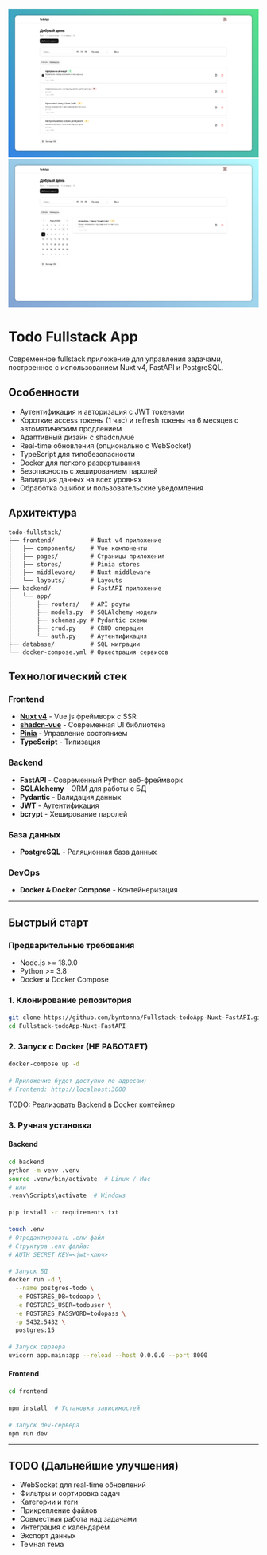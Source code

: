![readme.png](readme.png)
![readme2.png](readme2.png)
# Todo Fullstack App
Современное fullstack приложение для управления задачами, построенное с использованием Nuxt v4, FastAPI
и PostgreSQL.

## Особенности
- Аутентификация и авторизация с JWT токенами
- Короткие access токены (1 час) и refresh токены на 6 месяцев с автоматическим продлением
- Адаптивный дизайн с shadcn/vue
- Real-time обновления (опционально с WebSocket)
- TypeScript для типобезопасности
- Docker для легкого развертывания
- Безопасность с хешированием паролей
- Валидация данных на всех уровнях
- Обработка ошибок и пользовательские уведомления

## Архитектура
```
todo-fullstack/
├── frontend/          # Nuxt v4 приложение
│   ├── components/    # Vue компоненты
│   ├── pages/         # Страницы приложения
│   ├── stores/        # Pinia stores
│   ├── middleware/    # Nuxt middleware
│   └── layouts/       # Layouts
├── backend/           # FastAPI приложение
│   └── app/
│       ├── routers/   # API роуты
│       ├── models.py  # SQLAlchemy модели
│       ├── schemas.py # Pydantic схемы
│       ├── crud.py    # CRUD операции
│       └── auth.py    # Аутентификация
├── database/          # SQL миграции
└── docker-compose.yml # Оркестрация сервисов
```

## Технологический стек

### Frontend
- [**Nuxt v4**](https://nuxt.com/) - Vue.js фреймворк с SSR
- [**shadcn-vue**](https://www.shadcn-vue.com/) - Современная UI библиотека
- [**Pinia**](https://pinia.vuejs.org/) - Управление состоянием
- **TypeScript** - Типизация

### Backend
- **FastAPI** - Современный Python веб-фреймворк
- **SQLAlchemy** - ORM для работы с БД
- **Pydantic** - Валидация данных
- **JWT** - Аутентификация
- **bcrypt** - Хеширование паролей

### База данных
- **PostgreSQL** - Реляционная база данных

### DevOps
- **Docker & Docker Compose** - Контейнеризация

***

## Быстрый старт

### Предварительные требования

- Node.js >= 18.0.0
- Python >= 3.8
- Docker и Docker Compose

### 1. Клонирование репозитория
```bash
git clone https://github.com/byntonna/Fullstack-todoApp-Nuxt-FastAPI.git
cd Fullstack-todoApp-Nuxt-FastAPI
```
### 2. Запуск с Docker (НЕ РАБОТАЕТ)
```bash
docker-compose up -d

# Приложение будет доступно по адресам:
# Frontend: http://localhost:3000
```
TODO: Реализовать Backend в Docker контейнер

### 3. Ручная установка

#### Backend
```bash
cd backend
python -m venv .venv
source .venv/bin/activate  # Linux / Mac
# или
.venv\Scripts\activate  # Windows

pip install -r requirements.txt

touch .env
# Отредактировать .env файл
# Структура .env фалйа:
# AUTH_SECRET_KEY=<jwt-ключ>

# Запуск БД
docker run -d \
  --name postgres-todo \
  -e POSTGRES_DB=todoapp \
  -e POSTGRES_USER=todouser \
  -e POSTGRES_PASSWORD=todopass \
  -p 5432:5432 \
  postgres:15

# Запуск сервера
uvicorn app.main:app --reload --host 0.0.0.0 --port 8000
```

#### Frontend
```bash
cd frontend

npm install  # Установка зависимостей

# Запуск dev-сервера
npm run dev
```

***

## TODO (Дальнейшие улучшения)

 - WebSocket для real-time обновлений
 - Фильтры и сортировка задач
 - Категории и теги
 - Прикрепление файлов
 - Совместная работа над задачами
 - Интеграция с календарем
 - Экспорт данных
 - Темная тема
